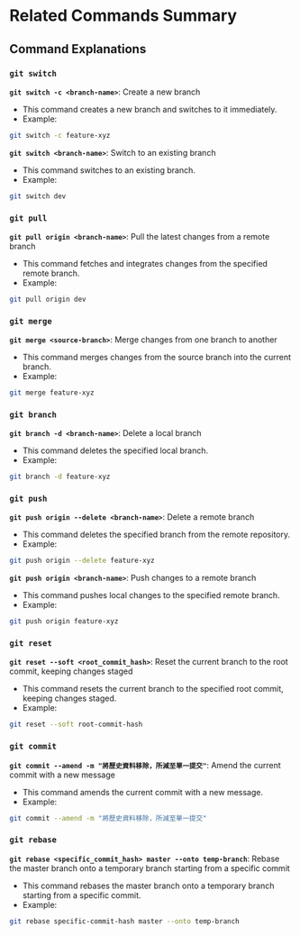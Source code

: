 # Related Commands Summary

## Command Explanations

### `git switch`

**`git switch -c <branch-name>`**: Create a new branch

- This command creates a new branch and switches to it immediately.
- Example:
    
```bash
git switch -c feature-xyz
```

**`git switch <branch-name>`**: Switch to an existing branch

- This command switches to an existing branch.
- Example:
    
```bash
git switch dev
```

### `git pull`

**`git pull origin <branch-name>`**: Pull the latest changes from a remote branch

- This command fetches and integrates changes from the specified remote branch.
- Example:
    
```bash
git pull origin dev
```

### `git merge`

**`git merge <source-branch>`**: Merge changes from one branch to another

- This command merges changes from the source branch into the current branch.
- Example:
    
```bash
git merge feature-xyz
```

### `git branch`

**`git branch -d <branch-name>`**: Delete a local branch

- This command deletes the specified local branch.
- Example:
    
```bash
git branch -d feature-xyz
```

### `git push`

**`git push origin --delete <branch-name>`**: Delete a remote branch

- This command deletes the specified branch from the remote repository.
- Example:
    
```bash
git push origin --delete feature-xyz
```

**`git push origin <branch-name>`**: Push changes to a remote branch

- This command pushes local changes to the specified remote branch.
- Example:

```bash
git push origin feature-xyz
```

### `git reset`

**`git reset --soft <root_commit_hash>`**: Reset the current branch to the root commit, keeping changes staged

- This command resets the current branch to the specified root commit, keeping changes staged.
- Example:

```bash
git reset --soft root-commit-hash
```

### `git commit`

**`git commit --amend -m "將歷史資料移除，所減至單一提交"`**: Amend the current commit with a new message

- This command amends the current commit with a new message.
- Example:

```bash
git commit --amend -m "將歷史資料移除，所減至單一提交"
```

### `git rebase`

**`git rebase <specific_commit_hash> master --onto temp-branch`**: Rebase the master branch onto a temporary branch starting from a specific commit

- This command rebases the master branch onto a temporary branch starting from a specific commit.
- Example:

```bash
git rebase specific-commit-hash master --onto temp-branch
```

